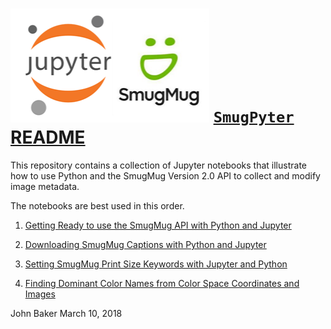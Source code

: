 ![](jupysmug.png) [`SmugPyter` README](https://analyzethedatanotthedrivel.org/2017/12/24/downloading-smugmug-captions-with-python-and-jupyter/)
====================================================================================

This repository contains a collection of Jupyter notebooks that illustrate how to use Python
and the SmugMug Version 2.0 API to collect and modify image metadata.

The notebooks are best used in this order.

1. [Getting Ready to use the SmugMug API with Python and Jupyter](https://github.com/bakerjd99/smugpyter/blob/master/notebooks/Getting%20Ready%20to%20use%20the%20SmugMug%20API%20with%20Python%20and%20Jupyter.ipynb)

2. [Downloading SmugMug Captions with Python and Jupyter](https://github.com/bakerjd99/smugpyter/blob/master/notebooks/Downloading%20Smugmug%20Captions%20with%20Jupyter%20and%20Python.ipynb)

3. [Setting SmugMug Print Size Keywords with Jupyter and Python](https://github.com/bakerjd99/smugpyter/blob/master/notebooks/Setting%20SmugMug%20Print%20Size%20Keywords%20with%20Jupyter%20and%20Python.ipynb)

4. [Finding Dominant Color Names from Color Space Coordinates and Images](https://github.com/bakerjd99/smugpyter/blob/master/notebooks/Finding%20Dominant%20Color%20Names%20from%20Color%20Space%20Coordinates%20and%20Images.ipynb)

John Baker
March 10, 2018
